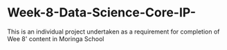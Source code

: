 # Week-8-Data-Science-Core-IP-
This is an individual project undertaken as a requirement for completion of Wee 8' content in Moringa School
